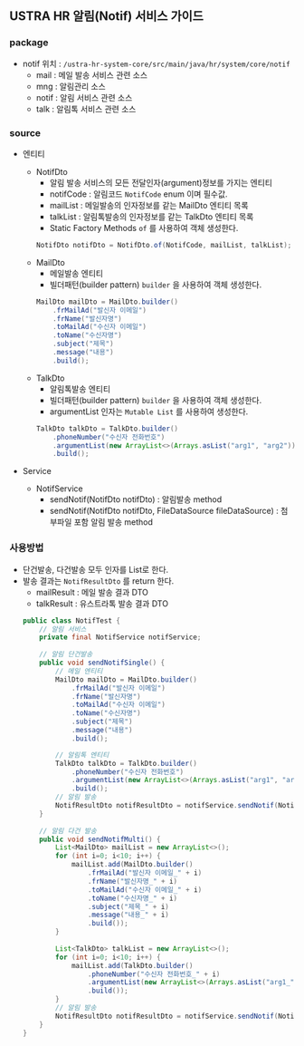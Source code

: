 ## USTRA HR 알림(Notif) 서비스 가이드

### package

* notif 위치 : `/ustra-hr-system-core/src/main/java/hr/system/core/notif`
    * mail : 메일 발송 서비스 관련 소스
    * mng : 알림관리 소스
    * notif : 알림 서비스 관련 소스
    * talk : 알림톡 서비스 관련 소스

### source

* 엔티티
    * NotifDto
        * 알림 발송 서비스의 모든 전달인자(argument)정보를 가지는 엔티티
        * notifCode : 알림코드 `NotifCode` enum 이며 필수값.
        * mailList : 메일발송의 인자정보를 같는 MailDto 엔티티 목록
        * talkList : 알림톡발송의 인자정보를 같는 TalkDto 엔티티 목록
        * Static Factory Methods `of` 를 사용하여 객체 생성한다.
        ```java
        NotifDto notifDto = NotifDto.of(NotifCode, mailList, talkList);
        ```
    * MailDto
        * 메일발송 엔티티
        * 빌더패턴(builder pattern) `builder` 을 사용하여 객체 생성한다.
        ```java
        MailDto mailDto = MailDto.builder()
            .frMailAd("발신자 이메일")
            .frName("발신자명")
            .toMailAd("수신자 이메일")
            .toName("수신자명")
            .subject("제목")
            .message("내용")
            .build();
        ```
    * TalkDto
        * 알림톡발송 엔티티
        * 빌더패턴(builder pattern) `builder` 을 사용하여 객체 생성한다.
        * argumentList 인자는 `Mutable List` 를 사용하여 생성한다.
        ```java
        TalkDto talkDto = TalkDto.builder()
            .phoneNumber("수신자 전화번호")
            .argumentList(new ArrayList<>(Arrays.asList("arg1", "arg2")))
            .build();
        ```

* Service
    * NotifService
        * sendNotif(NotifDto notifDto) : 알림발송 method
        * sendNotif(NotifDto notifDto, FileDataSource fileDataSource) : 첨부파일 포함 알림 발송 method

### 사용방법

* 단건발송, 다건발송 모두 인자를 List로 한다.
* 발송 결과는 `NotifResultDto` 를 return 한다.
    * mailResult : 메일 발송 결과 DTO
    * talkResult : 유스트라톡 발송 결과 DTO
    ```java
    public class NotifTest {
        // 알림 서비스
        private final NotifService notifService;
        
        // 알림 단건발송
        public void sendNotifSingle() {
            // 메일 엔티티
            MailDto mailDto = MailDto.builder()
                .frMailAd("발신자 이메일")
                .frName("발신자명")
                .toMailAd("수신자 이메일")
                .toName("수신자명")
                .subject("제목")
                .message("내용")
                .build();
    
            // 알림톡 엔티티
            TalkDto talkDto = TalkDto.builder()
                .phoneNumber("수신자 전화번호")
                .argumentList(new ArrayList<>(Arrays.asList("arg1", "arg2")))
                .build();
            // 알림 발송
            NotifResultDto notifResultDto = notifService.sendNotif(NotifDto.of(NotifCode.HOLI_REQ, List.of(mailDto), List.of(talkDto)));
        }
        
        // 알림 다건 발송
        public void sendNotifMulti() {
            List<MailDto> mailList = new ArrayList<>();
            for (int i=0; i<10; i++) {
                mailList.add(MailDto.builder()
                    .frMailAd("발신자 이메일_" + i)
                    .frName("발신자명_" + i)
                    .toMailAd("수신자 이메일_" + i)
                    .toName("수신자명_" + i)
                    .subject("제목_" + i)
                    .message("내용_" + i)
                    .build());
            }
            
            List<TalkDto> talkList = new ArrayList<>();
            for (int i=0; i<10; i++) {
                mailList.add(TalkDto.builder()
                    .phoneNumber("수신자 전화번호_" + i)
                    .argumentList(new ArrayList<>(Arrays.asList("arg1_" + i, "arg2_" + i)))
                    .build());
            }
            // 알림 발송
            NotifResultDto notifResultDto = notifService.sendNotif(NotifDto.of(NotifCode.HOLI_REQ, mailList, talkList));
        }
    }
    ```